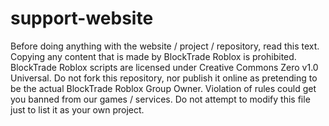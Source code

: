 # support-website

Before doing anything with the website / project / repository, read this text.
Copying any content that is made by BlockTrade Roblox is prohibited. BlockTrade Roblox scripts are licensed under Creative Commons Zero v1.0 Universal.
Do not fork this repository, nor publish it online as pretending to be the actual BlockTrade Roblox Group Owner.
Violation of rules could get you banned from our games / services.
Do not attempt to modify this file just to list it as your own project.
